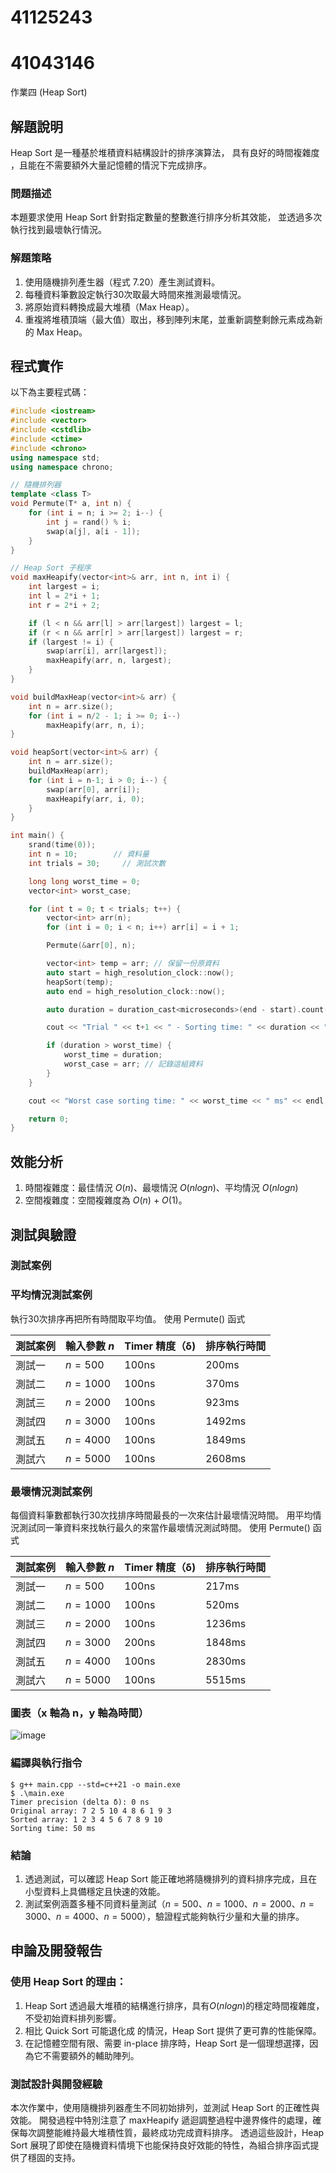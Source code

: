 # 41125243 
# 41043146

作業四 (Heap Sort)

## 解題說明

Heap Sort 是一種基於堆積資料結構設計的排序演算法，
具有良好的時間複雜度 ，且能在不需要額外大量記憶體的情況下完成排序。

### 問題描述

本題要求使用 Heap Sort 針對指定數量的整數進行排序分析其效能，
並透過多次執行找到最壞執行情況。

### 解題策略

1. 使用隨機排列產生器（程式 7.20）產生測試資料。
2. 每種資料筆數設定執行30次取最大時間來推測最壞情況。
3. 將原始資料轉換成最大堆積（Max Heap）。
4. 重複將堆積頂端（最大值）取出，移到陣列末尾，並重新調整剩餘元素成為新的 Max Heap。
   

## 程式實作

以下為主要程式碼：

```cpp
#include <iostream>
#include <vector>
#include <cstdlib>
#include <ctime>
#include <chrono>
using namespace std;
using namespace chrono;

// 隨機排列器
template <class T>
void Permute(T* a, int n) {
    for (int i = n; i >= 2; i--) {
        int j = rand() % i;
        swap(a[j], a[i - 1]);
    }
}

// Heap Sort 子程序
void maxHeapify(vector<int>& arr, int n, int i) {
    int largest = i;
    int l = 2*i + 1;
    int r = 2*i + 2;

    if (l < n && arr[l] > arr[largest]) largest = l;
    if (r < n && arr[r] > arr[largest]) largest = r;
    if (largest != i) {
        swap(arr[i], arr[largest]);
        maxHeapify(arr, n, largest);
    }
}

void buildMaxHeap(vector<int>& arr) {
    int n = arr.size();
    for (int i = n/2 - 1; i >= 0; i--)
        maxHeapify(arr, n, i);
}

void heapSort(vector<int>& arr) {
    int n = arr.size();
    buildMaxHeap(arr);
    for (int i = n-1; i > 0; i--) {
        swap(arr[0], arr[i]);
        maxHeapify(arr, i, 0);
    }
}

int main() {
    srand(time(0));
    int n = 10;        // 資料量
    int trials = 30;     // 測試次數

    long long worst_time = 0;
    vector<int> worst_case;

    for (int t = 0; t < trials; t++) {
        vector<int> arr(n);
        for (int i = 0; i < n; i++) arr[i] = i + 1;

        Permute(&arr[0], n);

        vector<int> temp = arr; // 保留一份原資料
        auto start = high_resolution_clock::now();
        heapSort(temp);
        auto end = high_resolution_clock::now();

        auto duration = duration_cast<microseconds>(end - start).count();

        cout << "Trial " << t+1 << " - Sorting time: " << duration << " ms" << endl;

        if (duration > worst_time) {
            worst_time = duration;
            worst_case = arr; // 記錄這組資料
        }
    }

    cout << "Worst case sorting time: " << worst_time << " ms" << endl;

    return 0;
}
```

## 效能分析

1. 時間複雜度：最佳情況 $O(n)$、最壞情況 $O(nlogn)$、平均情況 $O(nlogn)$
2. 空間複雜度：空間複雜度為 $O(n)$ + $O(1)$。

## 測試與驗證

### 測試案例

### 平均情況測試案例

執行30次排序再把所有時間取平均值。
使用 Permute() 函式

| 測試案例 | 輸入參數 $n$ | Timer 精度（δ) | 排序執行時間 |
|----------|--------------|--------------|-------------|
| 測試一   | $n = 500$    | 100ns        | 200ms       |
| 測試二   | $n = 1000$   | 100ns        | 370ms       |
| 測試三   | $n = 2000$   | 100ns        | 923ms       |
| 測試四   | $n = 3000$   | 100ns        | 1492ms      |
| 測試五   | $n = 4000$   | 100ns        | 1849ms      | 
| 測試六   | $n = 5000$   | 100ns        | 2608ms      | 

### 最壞情況測試案例

每個資料筆數都執行30次找排序時間最長的一次來估計最壞情況時間。
用平均情況測試同一筆資料來找執行最久的來當作最壞情況測試時間。
使用 Permute() 函式

| 測試案例 | 輸入參數 $n$ | Timer 精度（δ) | 排序執行時間 |
|----------|--------------|--------------|-------------|
| 測試一   | $n = 500$    | 100ns        | 217ms       |
| 測試二   | $n = 1000$   | 100ns        | 520ms       |
| 測試三   | $n = 2000$   | 100ns        | 1236ms      |
| 測試四   | $n = 3000$   | 200ns        | 1848ms      |
| 測試五   | $n = 4000$   | 100ns        | 2830ms      | 
| 測試六   | $n = 5000$   | 100ns        | 5515ms      | 

### 圖表（x 軸為 n，y 軸為時間）

![image](https://github.com/user-attachments/assets/8f23f5d8-305b-47a5-8b4f-01745a4e56c2)

### 編譯與執行指令

```shell
$ g++ main.cpp --std=c++21 -o main.exe
$ .\main.exe
Timer precision (delta δ): 0 ns
Original array: 7 2 5 10 4 8 6 1 9 3
Sorted array: 1 2 3 4 5 6 7 8 9 10
Sorting time: 50 ms
```

### 結論

1. 透過測試，可以確認 Heap Sort 能正確地將隨機排列的資料排序完成，且在小型資料上具備穩定且快速的效能。
2. 測試案例涵蓋多種不同資料量測試（$n = 500$、$n = 1000$、$n = 2000$、$n = 3000$、$n = 4000$、$n = 5000$），驗證程式能夠執行少量和大量的排序。

## 申論及開發報告

### 使用 Heap Sort 的理由：

1. Heap Sort 透過最大堆積的結構進行排序，具有$O(nlogn)$的穩定時間複雜度，不受初始資料排列影響。
2. 相比 Quick Sort 可能退化成  的情況，Heap Sort 提供了更可靠的性能保障。
3. 在記憶體空間有限、需要 in-place 排序時，Heap Sort 是一個理想選擇，因為它不需要額外的輔助陣列。

### 測試設計與開發經驗

本次作業中，使用隨機排列器產生不同初始排列，並測試 Heap Sort 的正確性與效能。
開發過程中特別注意了 maxHeapify 遞迴調整過程中邊界條件的處理，確保每次調整能維持最大堆積性質，最終成功完成資料排序。
透過這些設計，Heap Sort 展現了即使在隨機資料情境下也能保持良好效能的特性，為組合排序函式提供了穩固的支持。
